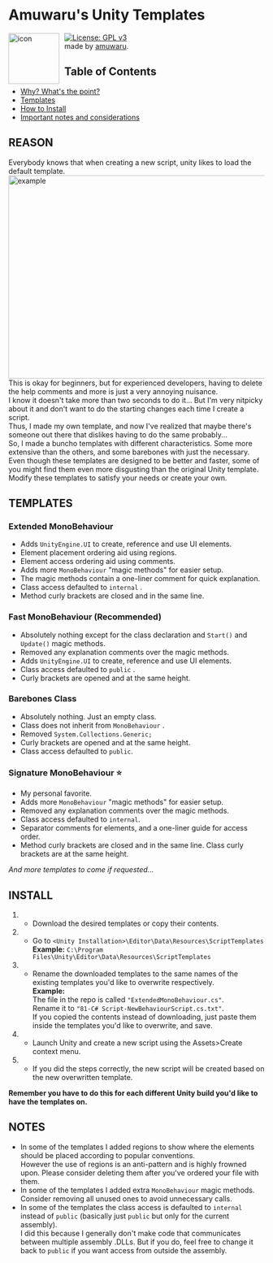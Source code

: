 # Amuwaru's Unity Templates
<img width="100" height="100" align="left" style="float: left; margin: 0 10px 0 0;" alt="icon" src="https://lh3.googleusercontent.com/proxy/AAQvHQWUGXHDCWFFPpt0XoWjf0v7xSxPz3OH4cbQb3PQ1ncHi2l_DpNCrfSQqtVNadb_QDj_-yoWnfzmaYbecxw6DXnUZxyBGmREvBx5J3Jg1Vifl2FNHlrDz3-BSFlgDPV1D_sPfg">

[![License: GPL v3](https://img.shields.io/badge/License-GPLv3-blue.svg)](https://www.gnu.org/licenses/gpl-3.0)  
made by [amuwaru](https://twitter.com/amuwaru).  

## Table of Contents
- [Why? What's the point?](#reason)
- [Templates](#templates)
- [How to Install](#install)
- [Important notes and considerations](#notes)

## REASON
Everybody knows that when creating a new script, unity likes to load the default template.  
<img width="800" height="400" alt="example" src="https://forum.unity.com/attachments/before-jpg.332302/">  
This is okay for beginners, but for experienced developers, having to delete the help comments and more is just a very annoying nuisance.  
I know it doesn't take more than two seconds to do it...  But I'm very nitpicky about it and don't want to do the starting changes each time I create a script.  
Thus, I made my own template, and now I've realized that maybe there's someone out there that dislikes having to do the same probably...  
So, I made a buncho templates with different characteristics. Some more extensive than the others, and some barebones with just the necessary.  
Even though these templates are designed to be better and faster, some of you might find them even more disgusting than the original Unity template. Modify these templates to satisfy your needs or create your own.

## TEMPLATES
### Extended MonoBehaviour
- Adds ```UnityEngine.UI```  to create, reference and use UI elements.
- Element placement ordering aid using regions.
- Element access ordering aid using comments.
- Adds more ```MonoBehaviour```  "magic methods" for easier setup.
- The magic methods contain a one-liner comment for quick explanation.
- Class access defaulted to ```internal``` .
- Method curly brackets are closed and in the same line.

### Fast MonoBehaviour (Recommended)
- Absolutely nothing except for the class declaration and ```Start()```  and ```Update()```  magic methods.
- Removed any explanation comments over the magic methods.
- Adds ```UnityEngine.UI```  to create, reference and use UI elements.
- Class access defaulted to ```public``` .
- Curly brackets are opened and at the same height.

### Barebones Class
- Absolutely nothing. Just an empty class.
- Class does not inherit from ```MonoBehaviour``` .
- Removed ```System.Collections.Generic;``` 
- Curly brackets are opened and at the same height.
- Class access defaulted to ```public```.

### Signature MonoBehaviour ⭐
- My personal favorite.
- Adds more ```MonoBehaviour``` "magic methods" for easier setup.
- Removed any explanation comments over the magic methods.
- Class access defaulted to ```internal```.
- Separator comments for elements, and a one-liner guide for access order.
- Method curly brackets are closed and in the same line. Class curly brackets are at the same height.

*And more templates to come if requested...*

## INSTALL
1. - Download the desired templates or copy their contents.  
2. - Go to ```<Unity Installation>\Editor\Data\Resources\ScriptTemplates```  
**Example:** ```C:\Program Files\Unity\Editor\Data\Resources\ScriptTemplates```  
3. - Rename the downloaded templates to the same names of the existing templates you'd like to overwrite respectively.  
**Example:**  
The file in the repo is called ```"ExtendedMonoBehaviour.cs"```.  
Rename it to ```"81-C# Script-NewBehaviourScript.cs.txt"```.  
If you copied the contents instead of downloading, just paste them inside the templates you'd like to overwrite, and save.  
4. - Launch Unity and create a new script using the Assets>Create context menu.  
5. - If you did the steps correctly, the new script will be created based on the new overwritten template.   
  
**Remember you have to do this for each different Unity build you'd like to have the templates on.**

## NOTES
- In some of the templates I added regions to show where the elements should be placed according to popular conventions.  
However the use of regions is an anti-pattern and is highly frowned upon. Please consider deleting them after you've ordered your file with them.
- In some of the templates I added extra ```MonoBehaviour``` magic methods. Consider removing all unused ones to avoid unnecessary calls.
- In some of the templates the class access is defaulted to ```internal``` instead of ```public``` (basically just ```public``` but only for the current assembly).  
I did this because I generally don't make code that communicates between multiple assembly .DLLs. But if you do, feel free to change it back to ```public``` if you want access from outside the assembly.
